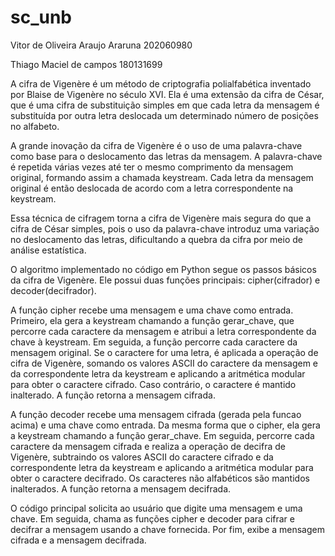 # sc_unb

Vitor de Oliveira Araujo Araruna
202060980

Thiago Maciel de campos 
180131699

A cifra de Vigenère é um método de criptografia polialfabética inventado por Blaise de Vigenère no século XVI. Ela é uma extensão da cifra de César, que é uma cifra de substituição simples em que cada letra da mensagem é substituída por outra letra deslocada um determinado número de posições no alfabeto.

A grande inovação da cifra de Vigenère é o uso de uma palavra-chave como base para o deslocamento das letras da mensagem. A palavra-chave é repetida várias vezes até ter o mesmo comprimento da mensagem original, formando assim a chamada keystream. Cada letra da mensagem original é então deslocada de acordo com a letra correspondente na keystream.

Essa técnica de cifragem torna a cifra de Vigenère mais segura do que a cifra de César simples, pois o uso da palavra-chave introduz uma variação no deslocamento das letras, dificultando a quebra da cifra por meio de análise estatística.

O algoritmo implementado no código em Python segue os passos básicos da cifra de Vigenère. Ele possui duas funções principais: cipher(cifrador) e decoder(decifrador).

A função cipher recebe uma mensagem e uma chave como entrada. Primeiro, ela gera a keystream chamando a função gerar_chave, que percorre cada caractere da mensagem e atribui a letra correspondente da chave à keystream. Em seguida, a função percorre cada caractere da mensagem original. Se o caractere for uma letra, é aplicada a operação de cifra de Vigenère, somando os valores ASCII do caractere da mensagem e da correspondente letra da keystream e aplicando a aritmética modular para obter o caractere cifrado. Caso contrário, o caractere é mantido inalterado. A função retorna a mensagem cifrada.

A função decoder recebe uma mensagem cifrada (gerada pela funcao acima) e uma chave como entrada. Da mesma forma que o cipher, ela gera a keystream chamando a função gerar_chave. Em seguida, percorre cada caractere da mensagem cifrada e realiza a operação de decifra de Vigenère, subtraindo os valores ASCII do caractere cifrado e da correspondente letra da keystream e aplicando a aritmética modular para obter o caractere decifrado. Os caracteres não alfabéticos são mantidos inalterados. A função retorna a mensagem decifrada.

O código principal solicita ao usuário que digite uma mensagem e uma chave. Em seguida, chama as funções cipher e decoder para cifrar e decifrar a mensagem usando a chave fornecida. Por fim, exibe a mensagem cifrada e a mensagem decifrada.